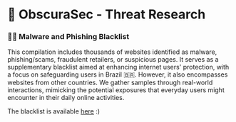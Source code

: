 # 🌌 ObscuraSec - Threat Research
### 🐞🎣 Malware and Phishing Blacklist
This compilation includes thousands of websites identified as malware, phishing/scams, fraudulent retailers, or suspicious pages. It serves as a supplementary blacklist aimed at enhancing internet users' protection, with a focus on safeguarding users in Brazil 🇧🇷. However, it also encompasses websites from other countries. We gather samples through real-world interactions, mimicking the potential exposures that everyday users might encounter in their daily online activities.

The blacklist is available [here](https://raw.githubusercontent.com/obscurasec/blacklists/main/malware.phishing.blacklist) :)
